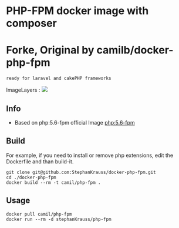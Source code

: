 # PHP-FPM docker image with composer
# Forke, Original by camilb/docker-php-fpm

```ready for laravel and cakePHP frameworks ```



ImageLayers : [![](https://badge.imagelayers.io/camil/php-fpm:latest.svg)](https://imagelayers.io/?images=camil/php-fpm:latest)


## Info

* Based on php:5.6-fpm official Image [php:5.6-fpm](https://hub.docker.com/_/php/)

        

## Build

For example, if you need to install or remove php extensions, edit the Dockerfile and than build-it.

	git clone git@github.com:StephanKrauss/docker-php-fpm.git
	cd ./docker-php-fpm
	docker build --rm -t camil/php-fpm .

## Usage

	docker pull camil/php-fpm
	docker run --rm -d stephanKrauss/php-fpm


